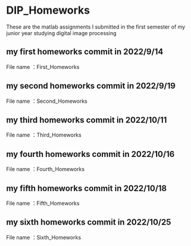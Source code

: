 # DIP_Homeworks
These are the matlab assignments I submitted in the first semester of my junior year studying digital image processing

## my first homeworks commit in 2022/9/14
File name ：First_Homeworks


## my second homeworks commit in 2022/9/19
File name ：Second_Homeworks


## my third homeworks commit in 2022/10/11
File name ：Third_Homeworks

## my fourth homeworks commit in 2022/10/16
File name ：Fourth_Homeworks


## my fifth homeworks commit in 2022/10/18
File name ：Fifth_Homeworks

## my sixth homeworks commit in 2022/10/25
File name ：Sixth_Homeworks

